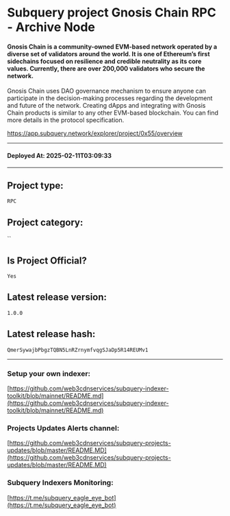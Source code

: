 # Subquery project Gnosis Chain RPC - Archive Node
####  Gnosis Chain is a community-owned EVM-based network operated by a diverse set of validators around the world. It is one of Ethereum’s first sidechains focused on resilience and credible neutrality as its core values. Currently, there are over 200,000 validators who secure the network.

Gnosis Chain uses DAO governance mechanism to ensure anyone can participate in the decision-making processes regarding the development and future of the network. Creating dApps and integrating with Gnosis Chain products is similar to any other EVM-based blockchain. You can find more details in the protocol specification.

https://app.subquery.network/explorer/project/0x55/overview
____
#### Deployed At: 2025-02-11T03:09:33
____

## Project type:
`RPC`

## Project category:
``

## Is Project Official?
`Yes`

## Latest release version:
`1.0.0`

## Latest release hash:
`QmerSywajbPbgzTQBN5LnRZrnymfvqgSJaDp5R14REUMv1`



___
### Setup your own indexer:

[https://github.com/web3cdnservices/subquery-indexer-toolkit/blob/mainnet/README.md](https://github.com/web3cdnservices/subquery-indexer-toolkit/blob/mainnet/README.md)

### Projects Updates Alerts channel:

[https://github.com/web3cdnservices/subquery-projects-updates/blob/master/README.MD](https://github.com/web3cdnservices/subquery-projects-updates/blob/master/README.MD)

### Subquery Indexers Monitoring:

[https://t.me/subquery_eagle_eye_bot](https://t.me/subquery_eagle_eye_bot)